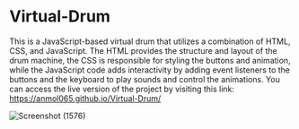 # Virtual-Drum
This is a JavaScript-based virtual drum that utilizes a combination of HTML, CSS, and JavaScript. The HTML provides the structure and layout of the drum machine, the CSS is responsible for styling the buttons and animation, while the JavaScript code adds interactivity by adding event listeners to the buttons and the keyboard to play sounds and control the animations. You can access the live version of the project by visiting this link: https://anmol065.github.io/Virtual-Drum/

![Screenshot (1576)](https://user-images.githubusercontent.com/55704065/211779280-3144f93f-c31c-481d-b821-3830c087b43d.png)
